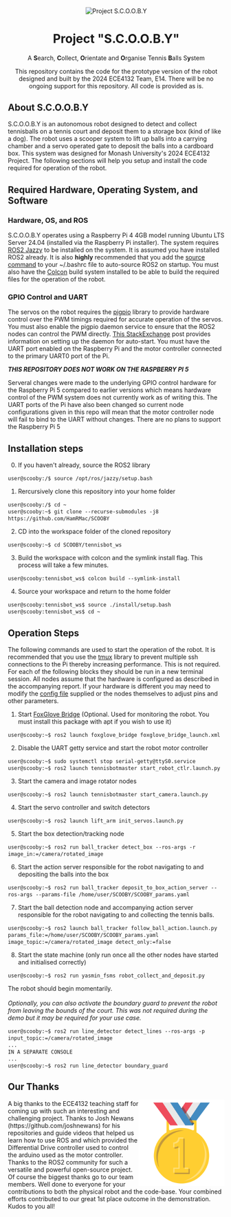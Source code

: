 <div align="center">
<img src="https://github.com/HamRMac/SCOOBY/blob/main/assets/scooby.png" width="600" alt="Project S.C.O.O.B.Y" align="center"/>

<h1>Project "S.C.O.O.B.Y"</h1>
<p>A <b>S</b>earch, <b>C</b>ollect, <b>O</b>rientate and <b>O</b>rganise Tennis <b>B</b>alls S<b>y</b>stem</p>
<p>This repository contains the code for the prototype version of the robot designed and built by the 2024 ECE4132 Team, E14. There will be no ongoing support for this repository. All code is provided as is.</p>
</div>

## About S.C.O.O.B.Y
S.C.O.O.B.Y is an autonomous robot designed to detect and collect tennisballs on a tennis court and deposit them to a storage box (kind of like a dog). The robot uses a scooper system to lift up balls into a carrying chamber and a servo operated gate to deposit the balls into a cardboard box. This system was designed for Monash University's 2024 ECE4132 Project. The following sections will help you setup and install the code required for operation of the robot.
## Required Hardware, Operating System, and Software
### Hardware, OS, and ROS
S.C.O.O.B.Y operates using a Raspberry Pi 4 4GB model running Ubuntu LTS Server 24.04 (installed via the Raspberry Pi installer). The system requires [ROS2 Jazzy](https://docs.ros.org/en/jazzy/Installation/Ubuntu-Install-Debs.html) to be installed on the system. It is assumed you have installed ROS2 already. It is also **highly** recommended that you add the [source command](https://docs.ros.org/en/jazzy/Installation/Ubuntu-Install-Debs.html#setup-environment) to your ~/.bashrc file to auto-source ROS2 on startup. You must also have the [Colcon](https://docs.ros.org/en/foxy/Tutorials/Beginner-Client-Libraries/Colcon-Tutorial.html#install-colcon) build system installed to be able to build the required files for the operation of the robot.
### GPIO Control and UART
The servos on the robot requires the [pigpio](https://abyz.me.uk/rpi/pigpio/download.html) library to provide hardware control over the PWM timings required for accurate operation of the servos. You must also enable the pigpio daemon service to ensure that the ROS2 nodes can control the PWM directly. [This StackExchange](https://raspberrypi.stackexchange.com/questions/70568/how-to-run-pigpiod-on-boot) post provides information on setting up the daemon for auto-start. You must have the UART port enabled on the Raspberry Pi and the motor controller connected to the primary UART0 port of the Pi.
<div>
  <em><b>THIS REPOSITORY DOES NOT WORK ON THE RASPBERRY PI 5</b></em>
  <p>Serveral changes were made to the underlying GPIO control hardware for the Raspberry Pi 5 compared to earlier versions which means hardware control of the PWM system does not currently work as of writing this. The UART ports of the Pi have also been changed so current node configurations given in this repo will mean that the motor controller node will fail to bind to the UART without changes. There are no plans to support the Raspberry Pi 5</p>
</div>

## Installation steps
0. If you haven't already, source the ROS2 library
```console
user@scooby:/$ source /opt/ros/jazzy/setup.bash
```
1. Rercursively clone this repository into your home folder
```console
user@scooby:/$ cd ~
user@scooby:~$ git clone --recurse-submodules -j8 https://github.com/HamRMac/SCOOBY
```
2. CD into the workspace folder of the cloned repository
```console
user@scooby:~$ cd SCOOBY/tennisbot_ws
```
3. Build the workspace with colcon and the symlink install flag. This process will take a few minutes.
```console
user@scooby:tennisbot_ws$ colcon build --symlink-install
```
4. Source your workspace and return to the home folder
```console
user@scooby:tennisbot_ws$ source ./install/setup.bash
user@scooby:tennisbot_ws$ cd ~
```
## Operation Steps
The following commands are used to start the operation of the robot. It is recommended that you use the [tmux](https://github.com/tmux/tmux) library to prevent multiple ssh connections to the Pi thereby increasing performance. This is not required.<br>
For each of the following blocks they should be run in a new terminal session. All nodes assume that the hardware is configured as described in the accompanying report. If your hardware is different you may need to modify the [config file](https://github.com/HamRMac/SCOOBY/blob/main/SCOOBY_params.yaml) supplied or the nodes themselves to adjust pins and other parameters.
1. Start [FoxGlove Bridge](https://docs.foxglove.dev/docs/connecting-to-data/ros-foxglove-bridge) (Optional. Used for monitoring the robot. You must install this package with apt if you wish to use it)
```console
user@scooby:~$ ros2 launch foxglove_bridge foxglove_bridge_launch.xml
```
2. Disable the UART getty service and start the robot motor controller
```console
user@scooby:~$ sudo systemctl stop serial-getty@ttyS0.service
user@scooby:~$ ros2 launch tennisbotmaster start_robot_ctlr.launch.py
```
3. Start the camera and image rotator nodes
```console
user@scooby:~$ ros2 launch tennisbotmaster start_camera.launch.py
```
4. Start the servo controller and switch detectors
```console
user@scooby:~$ ros2 launch lift_arm init_servos.launch.py
```
5. Start the box detection/tracking node
```console
user@scooby:~$ ros2 run ball_tracker detect_box --ros-args -r image_in:=/camera/rotated_image
```
6. Start the action server responsible for the robot navigating to and depositing the balls into the box
```console
user@scooby:~$ ros2 run ball_tracker deposit_to_box_action_server --ros-args --params-file /home/user/SCOOBY/SCOOBY_params.yaml
```
7. Start the ball detection node and accompanying action server responsible for the robot navigating to and collecting the tennis balls.
```console
user@scooby:~$ ros2 launch ball_tracker follow_ball_action.launch.py params_file:=/home/user/SCOOBY/SCOOBY_params.yaml image_topic:=/camera/rotated_image detect_only:=false
```
8. Start the state machine (only run once all the other nodes have started and initialised correctly)
```console
user@scooby:~$ ros2 run yasmin_fsms robot_collect_and_deposit.py
```
The robot should begin momentarily.
<br><br>
<i>Optionally, you can also activate the boundary guard to prevent the robot from leaving the bounds of the court. This was not required during the demo but it may be required for your use case.</i>
```console
user@scooby:~$ ros2 run line_detector detect_lines --ros-args -p input_topic:=/camera/rotated_image
...
IN A SEPARATE CONSOLE
...
user@scooby:~$ ros2 run line_detector boundary_guard
```
## Our Thanks
<img src="https://github.com/HamRMac/SCOOBY/blob/main/assets/1st-place-medal.png" width="200" alt="1st Place Trophy" align="right"/>
A big thanks to the ECE4132 teaching staff for coming up with such an interesting and challenging project. Thanks to Josh Newans (https://github.com/joshnewans) for his repositories and guide videos that helped us learn how to use ROS and which provided the Differential Drive controller used to control the arduino used as the motor controller. Thanks to the ROS2 community for such a versatile and powerful open-source project.<br>
Of course the biggest thanks go to our team members. Well done to everyone for your contributions to both the physical robot and the code-base. Your combined efforts contributed to our great 1st place outcome in the demonstration. Kudos to you all!
